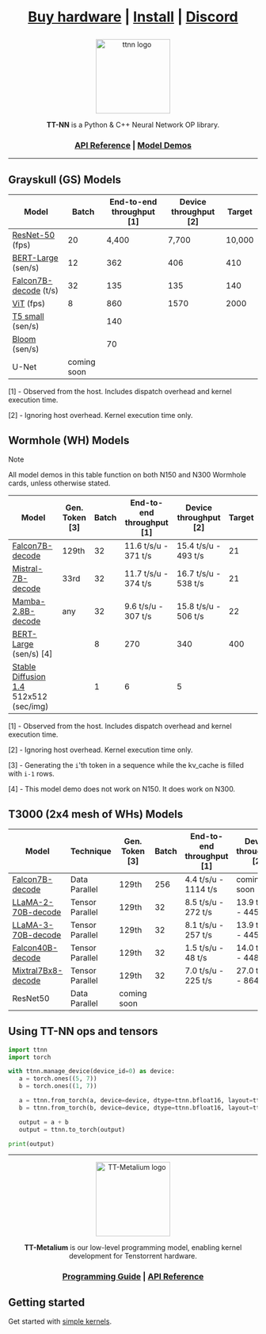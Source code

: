 <div align="center">

<h1>

[Buy hardware](https://tenstorrent.com/cards/) | [Install](./INSTALLING.md) | [Discord](https://discord.gg/tvhGzHQwaj)

</h1>

<img src="./docs/source/common/_static/tt_nn_w_logo.png" alt="ttnn logo" height="150"/>

**TT-NN** is a Python & C++ Neural Network OP library.

<h3>

[API Reference](https://tenstorrent.github.io/tt-metal/latest/ttnn) | [Model Demos](./models/demos/)

</h3>

</div>

---

## Grayskull (GS) Models

| Model                                                      | Batch               | End-to-end throughput [1]    | Device throughput [2]       | Target                              |
|----------------------------------------------------------  |---------------------|------------------------------|-----------------------------|-------------------------------------|
| [ResNet-50](./models/demos/resnet) (fps)                   | 20                  | 4,400                        | 7,700                       | 10,000                              |
| [BERT-Large](./models/demos/bert) (sen/s)                  | 12                  | 362                          | 406                         | 410                                 |
| [Falcon7B-decode](./models/demos/ttnn_falcon7b) (t/s)      | 32                  | 135                          | 135                         | 140                                 |
| [ViT](./models/demos/grayskull/vit) (fps)                  | 8                   | 860                          | 1570                        | 2000                                |
| [T5 small](.models/demos/grayskull/t5) (sen/s)             |                     | 140                          |                             |                                     |
| [Bloom](.models/demos/grayskull/functional_bloom) (sen/s)  |                     | 70                           |                             |                                     |
| U-Net                                                      | coming soon         |                              |                             |                                     |

[1] - Observed from the host. Includes dispatch overhead and kernel execution time.

[2] - Ignoring host overhead. Kernel execution time only.

## Wormhole (WH) Models

> [!NOTE]
>
> All model demos in this table function on both N150 and N300 Wormhole cards, unless otherwise stated.

| Model                                                                                | Gen. Token [3]     |  Batch               | End-to-end throughput [1]    | Device throughput [2]       | Target         |
|--------------------------------------------------------------------------------------|--------------------|----------------------|------------------------------|-----------------------------|----------------|
| [Falcon7B-decode](./models/demos/wormhole/falcon7b)                                  | 129th              | 32                   | 11.6 t/s/u - 371 t/s         | 15.4 t/s/u - 493 t/s        | 21             |
| [Mistral-7B-decode](./models/demos/wormhole/mistral7b)                               | 33rd               | 32                   | 11.7 t/s/u - 374 t/s         | 16.7 t/s/u - 538 t/s        | 21             |
| [Mamba-2.8B-decode](./models/demos/mamba)                                            | any                | 32                   | 9.6 t/s/u - 307 t/s          | 15.8 t/s/u - 506 t/s        | 22             |
| [BERT-Large](./models/demos/metal_BERT_large_11/) (sen/s) [4]                        |                    | 8                    | 270                          | 340                         | 400            |
| [Stable Diffusion 1.4](./models/demos/wormhole/stable_diffusion) 512x512  (sec/img)  |                    | 1                    | 6                            | 5                           |                |

[1] - Observed from the host. Includes dispatch overhead and kernel execution time.

[2] - Ignoring host overhead. Kernel execution time only.

[3] - Generating the `i`'th token in a sequence while the kv_cache is filled with `i-1` rows.

[4] - This model demo does not work on N150. It does work on N300.

## T3000 (2x4 mesh of WHs) Models

| Model                                                     |   Technique        | Gen. Token [3]      |  Batch                | End-to-end throughput [1]    | Device throughput [2]        | Target          |
|-----------------------------------------------------------|--------------------|---------------------|-----------------------|------------------------------|------------------------------|-----------------|
| [Falcon7B-decode](./models/demos/t3000/falcon7b)          | Data Parallel      | 129th               |  256                  | 4.4 t/s/u - 1114 t/s         |  coming soon                 |   21 t/s/u      |
| [LLaMA-2-70B-decode](./models/demos/t3000/llama2_70b)     | Tensor Parallel    | 129th               |  32                   | 8.5 t/s/u - 272 t/s          |  13.9 t/s/u - 445 t/s        |   20 t/s/u      |
| [LLaMA-3-70B-decode](./models/demos/t3000/llama3_70b)     | Tensor Parallel    | 129th               |  32                   | 8.1 t/s/u - 257 t/s          |  13.9 t/s/u - 445 t/s        |   20 t/s/u      |
| [Falcon40B-decode](./models/demos/t3000/falcon40b)        | Tensor Parallel    | 129th               |  32                   | 1.5 t/s/u - 48 t/s           |  14.0 t/s/u - 448 t/s        |   30 t/s/u      |
| [Mixtral7Bx8-decode](./models/demos/t3000/mixtral8x7b)    | Tensor Parallel    | 129th               |  32                   | 7.0 t/s/u - 225 t/s          |  27.0 t/s/u - 864 t/s        |   28 t/s/u      |
| ResNet50                                                  | Data Parallel      | coming soon         |                       |                              |                              |                 |

## Using TT-NN ops and tensors

```python
import ttnn
import torch

with ttnn.manage_device(device_id=0) as device:
   a = torch.ones((5, 7))
   b = torch.ones((1, 7))

   a = ttnn.from_torch(a, device=device, dtype=ttnn.bfloat16, layout=ttnn.TILE_LAYOUT)
   b = ttnn.from_torch(b, device=device, dtype=ttnn.bfloat16, layout=ttnn.TILE_LAYOUT)

   output = a + b
   output = ttnn.to_torch(output)

print(output)
```

---

<div align="center">

<img src="./docs/source/common/_static/tt_metalium_w_logo.png" alt="TT-Metalium logo" height="150"/>

**TT-Metalium** is our low-level programming model, enabling kernel development for Tenstorrent hardware.


<h3>

[Programming Guide](./METALIUM_GUIDE.md) | [API Reference](https://tenstorrent.github.io/tt-metal/latest/tt-metalium)

</h3>
</div>

## Getting started

Get started with [simple kernels](https://tenstorrent.github.io/tt-metal/latest/tt-metalium/tt_metal/examples/index.html).
